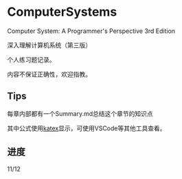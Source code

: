 # ComputerSystems #

Computer System: A Programmer's Perspective 3rd Edition

深入理解计算机系统（第三版）

个人练习题记录。

内容不保证正确性，欢迎指教。

## Tips ##

每章内部都有一个Summary.md总结这个章节的知识点

其中公式使用[katex](https://khan.github.io/KaTeX/)显示，可使用VSCode等其他工具查看。

## 进度 ##

11/12
